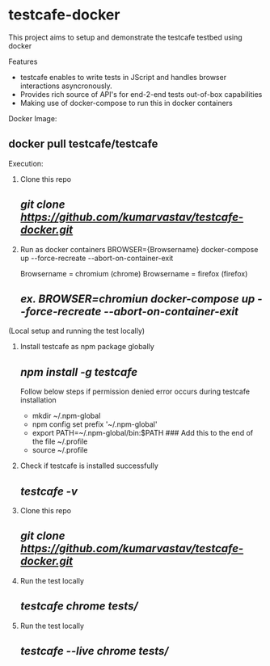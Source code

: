# testcafe-docker

This project aims to setup and demonstrate the testcafe testbed using docker

Features
- testcafe enables to write tests in JScript and handles browser interactions asyncronously.
- Provides rich source of API's for end-2-end tests out-of-box capabilities
- Making use of docker-compose to run this in docker containers

Docker Image:
## docker pull testcafe/testcafe

Execution:

1. Clone this repo
   ## *git clone https://github.com/kumarvastav/testcafe-docker.git*

2. Run as docker containers
   BROWSER={Browsername} docker-compose up --force-recreate --abort-on-container-exit

   Browsername = chromium (chrome)
   Browsername = firefox (firefox)

   ## *ex. BROWSER=chromiun docker-compose up --force-recreate --abort-on-container-exit*


(Local setup and running the test locally)

1. Install testcafe as npm package globally
   ## *npm install -g testcafe*

    Follow below steps if permission denied error occurs during testcafe installation
    - mkdir ~/.npm-global
    - npm config set prefix '~/.npm-global'
    - export PATH=~/.npm-global/bin:$PATH ### Add this to the end of the file ~/.profile
    - source ~/.profile

2. Check if testcafe is installed successfully
   ## *testcafe -v*

3. Clone this repo
   ## *git clone https://github.com/kumarvastav/testcafe-docker.git*

4. Run the test locally
   ## *testcafe chrome tests/*

5. Run the test locally
   ## *testcafe --live chrome tests/*
